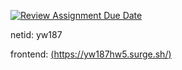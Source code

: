 [![Review Assignment Due Date](https://classroom.github.com/assets/deadline-readme-button-24ddc0f5d75046c5622901739e7c5dd533143b0c8e959d652212380cedb1ea36.svg)](https://classroom.github.com/a/qStH2Jh6)


 netid: yw187
 
 frontend: [(https://yw187hw5.surge.sh/)](https://yw187hw5.surge.sh/)
